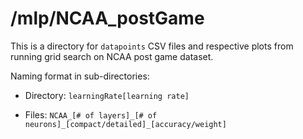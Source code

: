 # /mlp/NCAA_postGame

This is a directory for `datapoints` CSV files and respective plots from running grid search on NCAA post game dataset.

Naming format in sub-directories:

- Directory: `learningRate[learning rate]`

- Files: `NCAA_[# of layers]_[# of neurons]_[compact/detailed]_[accuracy/weight]`
